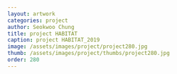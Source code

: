 ```yaml
---
layout: artwork 
categories: project 
author: Seokwoo Chung 
title: project HABITAT 
caption: project HABITAT_2019 
image: /assets/images/project/project280.jpg 
thumb: /assets/images/project/thumbs/project280.jpg 
order: 280 
---
```

